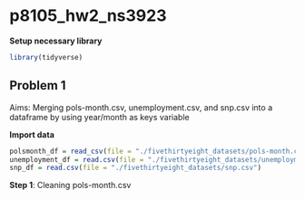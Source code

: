 p8105_hw2_ns3923
================

**Setup necessary library**

``` r
library(tidyverse)
```

## Problem 1

Aims: Merging pols-month.csv, unemployment.csv, and snp.csv into a
dataframe by using year/month as keys variable

**Import data**

``` r
polsmonth_df = read_csv(file = "./fivethirtyeight_datasets/pols-month.csv")
unemployment_df = read.csv(file = "./fivethirtyeight_datasets/unemployment.csv")
snp_df = read.csv(file = "./fivethirtyeight_datasets/snp.csv")
```

**Step 1**: Cleaning pols-month.csv
